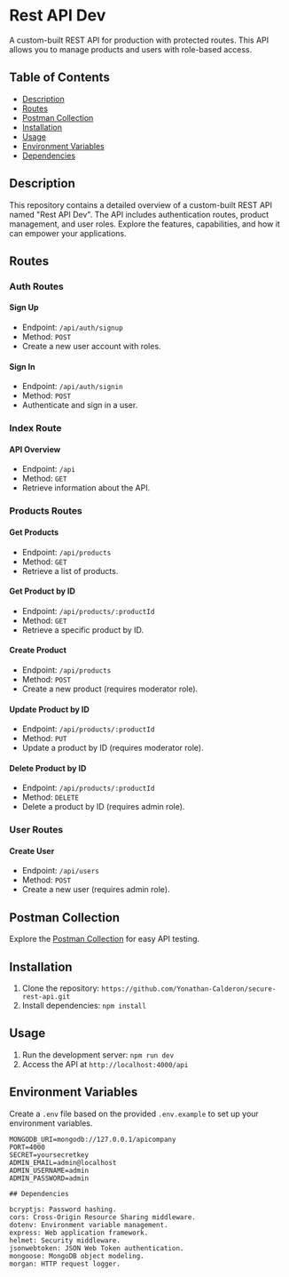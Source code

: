 # Rest API Dev

A custom-built REST API for production with protected routes. This API allows you to manage products and users with role-based access.

## Table of Contents

- [Description](#description)
- [Routes](#routes)
- [Postman Collection](#postman-collection)
- [Installation](#installation)
- [Usage](#usage)
- [Environment Variables](#environment-variables)
- [Dependencies](#dependencies)

## Description

This repository contains a detailed overview of a custom-built REST API named "Rest API Dev". The API includes authentication routes, product management, and user roles. Explore the features, capabilities, and how it can empower your applications.

## Routes

### Auth Routes

#### Sign Up
- Endpoint: `/api/auth/signup`
- Method: `POST`
- Create a new user account with roles.

#### Sign In
- Endpoint: `/api/auth/signin`
- Method: `POST`
- Authenticate and sign in a user.

### Index Route

#### API Overview
- Endpoint: `/api`
- Method: `GET`
- Retrieve information about the API.

### Products Routes

#### Get Products
- Endpoint: `/api/products`
- Method: `GET`
- Retrieve a list of products.

#### Get Product by ID
- Endpoint: `/api/products/:productId`
- Method: `GET`
- Retrieve a specific product by ID.

#### Create Product
- Endpoint: `/api/products`
- Method: `POST`
- Create a new product (requires moderator role).

#### Update Product by ID
- Endpoint: `/api/products/:productId`
- Method: `PUT`
- Update a product by ID (requires moderator role).

#### Delete Product by ID
- Endpoint: `/api/products/:productId`
- Method: `DELETE`
- Delete a product by ID (requires admin role).

### User Routes

#### Create User
- Endpoint: `/api/users`
- Method: `POST`
- Create a new user (requires admin role).

## Postman Collection

Explore the [Postman Collection](./postman_collection.json) for easy API testing.

## Installation

1. Clone the repository: `https://github.com/Yonathan-Calderon/secure-rest-api.git`
2. Install dependencies: `npm install`

## Usage

1. Run the development server: `npm run dev`
2. Access the API at `http://localhost:4000/api`

## Environment Variables

Create a `.env` file based on the provided `.env.example` to set up your environment variables.

```plaintext
MONGODB_URI=mongodb://127.0.0.1/apicompany
PORT=4000
SECRET=yoursecretkey
ADMIN_EMAIL=admin@localhost
ADMIN_USERNAME=admin
ADMIN_PASSWORD=admin

## Dependencies

bcryptjs: Password hashing.
cors: Cross-Origin Resource Sharing middleware.
dotenv: Environment variable management.
express: Web application framework.
helmet: Security middleware.
jsonwebtoken: JSON Web Token authentication.
mongoose: MongoDB object modeling.
morgan: HTTP request logger.